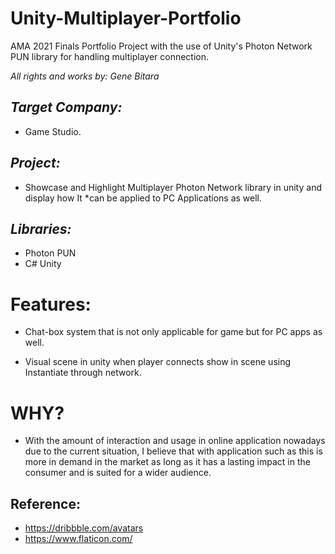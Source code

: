 # **Unity-Multiplayer-Portfolio**
AMA 2021 Finals Portfolio Project with the use of Unity's Photon Network PUN library for handling multiplayer connection. 

_All rights and works by: Gene Bitara_

## _Target Company:_ 
  * Game Studio.

## _Project:_
  * Showcase and Highlight Multiplayer Photon Network library in unity and display how It *can be applied to PC Applications as well.

## _Libraries:_
  * Photon PUN 
  * C# Unity

# **Features:**
  * Chat-box system that is not only applicable for game but for PC apps as well.

  * Visual scene in unity when player connects show in scene using Instantiate through network.

# **WHY?**
  * With the amount of interaction and usage in online application nowadays due to the current situation, I believe that with application such as this is more in demand in the market as long as it has a lasting impact in the consumer and is suited for a wider audience.

## Reference:
  * https://dribbble.com/avatars
  * https://www.flaticon.com/